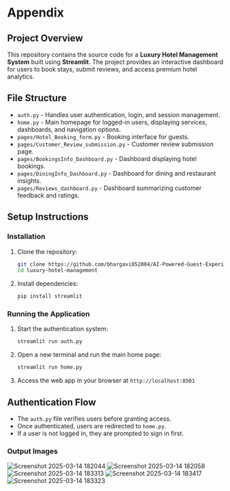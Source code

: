 
# Appendix

## Project Overview
This repository contains the source code for a **Luxury Hotel Management System** built using **Streamlit**. The project provides an interactive dashboard for users to book stays, submit reviews, and access premium hotel analytics.

## File Structure
- `auth.py` - Handles user authentication, login, and session management.
- `home.py` - Main homepage for logged-in users, displaying services, dashboards, and navigation options.
- `pages/Hotel_Booking_form.py` - Booking interface for guests.
- `pages/Customer_Review_submission.py` - Customer review submission page.
- `pages/BookingsInfo_Dashboard.py` - Dashboard displaying hotel bookings.
- `pages/DiningInfo_Dashboard.py` - Dashboard for dining and restaurant insights.
- `pages/Reviews_dashboard.py` - Dashboard summarizing customer feedback and ratings.

## Setup Instructions
### **Installation**
1. Clone the repository:
   ```bash
   git clone https://github.com/bhargavi852004/AI-Powered-Guest-Experience-Personalization-System-for-Hospitality.git
   cd luxury-hotel-management
   ```
2. Install dependencies:
   ```bash
   pip install streamlit
   ```

### **Running the Application**
1. Start the authentication system:
   ```bash
   streamlit run auth.py
   ```
2. Open a new terminal and run the main home page:
   ```bash
   streamlit run home.py
   ```
3. Access the web app in your browser at `http://localhost:8501`

## Authentication Flow
- The `auth.py` file verifies users before granting access.
- Once authenticated, users are redirected to `home.py`.
- If a user is not logged in, they are prompted to sign in first.

### Output Images
![Screenshot 2025-03-14 182044](https://github.com/user-attachments/assets/e748feeb-2a51-478f-858c-a5ad49f99999)
![Screenshot 2025-03-14 182058](https://github.com/user-attachments/assets/32d29ca9-645b-41b7-86e3-b538f629a088)
![Screenshot 2025-03-14 183313](https://github.com/user-attachments/assets/54ab6c51-2fbd-447b-819f-c92a07746041)
![Screenshot 2025-03-14 183417](https://github.com/user-attachments/assets/fc494ef7-9df0-4d19-8c45-e8127232c949)
![Screenshot 2025-03-14 183323](https://github.com/user-attachments/assets/e7eccca3-f769-49f7-9d59-ed0a5f6d6982)



